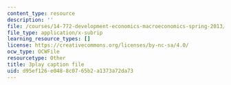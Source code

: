 ```yaml
---
content_type: resource
description: ''
file: /courses/14-772-development-economics-macroeconomics-spring-2013/d95ef126e0488c0765b2a1373a72da73_AW3a2ECNFlE.srt
file_type: application/x-subrip
learning_resource_types: []
license: https://creativecommons.org/licenses/by-nc-sa/4.0/
ocw_type: OCWFile
resourcetype: Other
title: 3play caption file
uid: d95ef126-e048-8c07-65b2-a1373a72da73
---
```

